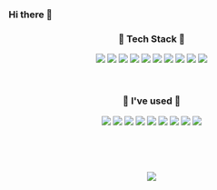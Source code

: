 ### Hi there 👋

<!--
**tnehd1998/tnehd1998** is a ✨ _special_ ✨ repository because its `README.md` (this file) appears on your GitHub profile.

Here are some ideas to get you started:

- 🔭 I’m currently working on ...
- 🌱 I’m currently learning ...
- 👯 I’m looking to collaborate on ...
- 🤔 I’m looking for help with ...
- 💬 Ask me about ...
- 📫 How to reach me: ...
- 😄 Pronouns: ...
- ⚡ Fun fact: ...
-->

<h3 align="center">🌳 Tech Stack 🌳</h3>

<p align="center">
<img src="https://img.shields.io/badge/JavaScript-F7DF1E?style=flat-square&logo=JavaScript&logoColor=white" />
<img src="https://img.shields.io/badge/TypeScript-3178C6?style=flat-square&logo=TypeScript&logoColor=white" />
<img src="https://img.shields.io/badge/Node.js-339933?style=flat-square&logo=Node.js&logoColor=white" />
<img src="https://img.shields.io/badge/NestJS-E0234E?style=flat-square&logo=NestJS&logoColor=white" />
<img src="https://img.shields.io/badge/MySQL-4479A1?style=flat-square&logo=MySQL&logoColor=white" />
<img src="https://img.shields.io/badge/PostgreSQL-4169E1?style=flat-square&logo=PostgreSQL&logoColor=white" />
<img src="https://img.shields.io/badge/MongoDB-47A248?style=flat-square&logo=MongoDB&logoColor=white" />
<img src="https://img.shields.io/badge/ReactJS-61DAFB?style=flat-square&logo=React&logoColor=white" />
<img src="https://img.shields.io/badge/Python-3766AB?style=flat-square&logo=Python&logoColor=white" />
<img src="https://img.shields.io/badge/JSON%20Web%20Tokens-000000?style=flat-square&logo=JSON%20Web%20Tokens&logoColor=white" />
</p>

<br>

<h3 align="center">🧷 I've used 🧷</h3>

<p align="center">
<img src="https://img.shields.io/badge/PM2-2B037A?style=flat-square&logo=PM2&logoColor=white" />
<img src="https://img.shields.io/badge/Slack-4A154B?style=flat-square&logo=Slack&logoColor=white" />
<img src="https://img.shields.io/badge/Swagger-85EA2D?style=flat-square&logo=Swagger&logoColor=white" />
<img src="https://img.shields.io/badge/Postman-FF6C37?style=flat-square&logo=Postman&logoColor=white" />
<img src="https://img.shields.io/badge/Git-F05032?style=flat-square&logo=Git&logoColor=white" />
<img src="https://img.shields.io/badge/GitHub-181717?style=flat-square&logo=GitHub&logoColor=white" />
<img src="https://img.shields.io/badge/Bitbucket-0052CC?style=flat-square&logo=Bitbucket&logoColor=white" />
<img src="https://img.shields.io/badge/Firebase-FFCA28?style=flat-square&logo=Firebase&logoColor=white" />
<img src="https://img.shields.io/badge/Google%20Analytics-E37400?style=flat-square&logo=Google%20Analytics&logoColor=white" />
</p>

<br>
<br>
<br>

<p align="center">
<img src="https://hits.seeyoufarm.com/api/count/incr/badge.svg?url=https%3A%2F%2Fgithub.com%2Fdoputer&count_bg=%2379C83D&title_bg=%23555555&icon=ghostery.svg&icon_color=%23FFFFFF&title=hits&edge_flat=false" /> 
</p>
